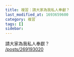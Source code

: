 ```yaml
---
title: 複習：請大家為我私人奉獻？
last_modified_at: 1693659600
category: 複習
tags: []
sidebar: 
---
```


 <p>請大家為我私人奉獻？<br>
<a href="/posts/269193020" target="_blank">/posts/269193020</a></p>

<p>&nbsp;</p>
